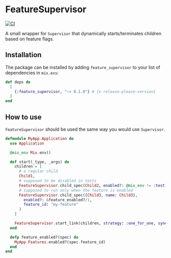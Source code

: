 # FeatureSupervisor

[![CI](https://github.com/nmbrone/feature_supervisor/actions/workflows/ci.yml/badge.svg)](https://github.com/nmbrone/feature_supervisor/actions/workflows/ci.yml)

A small wrapper for `Supervisor` that dynamically starts/terminates children based on feature flags.

## Installation

The package can be installed by adding `feature_supervisor` to your list of dependencies in `mix.exs`:

```elixir
def deps do
  [
    {:feature_supervisor, "~> 0.1.0"} # {x-release-please-version}
  ]
end
```

## How to use

`FeatureSupervisor` should be used the same way you would use `Supervisor`.

```elixir
defmodule MyApp.Application do
  use Application

  @mix_env Mix.env()

  def start(_type, _args) do
    children = [
      # a regular child
      Child1,
      # supposed to be disabled in tests
      FeatureSupervisor.child_spec(Child2, enabled?: @mix_env != :test),
      # supposed to run only when the feature is enabled
      FeatureSupervisor.child_spec({Child3, name: Child3},
        enabled?: &feature_enabled?/1,
        feature_id: "my-feature"
      )
    ]

    FeatureSupervisor.start_link(children, strategy: :one_for_one, sync_interval: 1000)
  end

  defp feature_enabled?(spec) do
    MyApp.Features.enabled?(spec.feature_id)
  end
end
```
